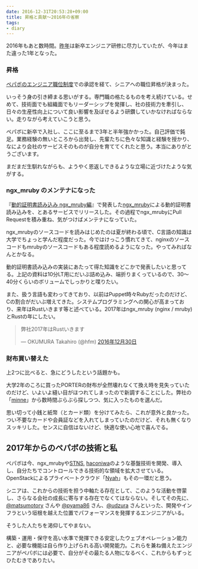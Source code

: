 ```yaml
---
date: 2016-12-31T20:53:28+09:00
title: 昇格と貢献〜2016年の省察
tags:
- diary
---
```

2016年もあと数時間。[昨年](/2015/12/31/reflection-2015/)は新卒エンジニア研修に尽力していたが、今年はまた違った1年となった。

### 昇格

[ペパボのエンジニア職位制度](http://blog.kentarok.org/entry/2014/07/10/230856)での承認を経て、シニアへの職位昇格が決まった。

いっそう身の引き締まる思いがする。専門職の格たるものを考え続けている。せめて、技術面でも組織面でもリーダーシップを発揮し、社の技術力を牽引し、日々の生産性向上について良い影響を及ぼせるよう研鑽していかなければならない。走りながら考えていこうと思う。

ペパボに新卒で入社し、ここに至るまで3年と半年強かかった。自己評価で鈍足。業務経験の無いところから出発し、先輩たちに色々な知識と経験を授かり、なにより会社のサービスそのものが自分を育ててくれたと思う。本当にありがとうございます。

まだまだ生馴れながらも、ようやく恩返しできるような立場に近づけたような気がする。

### ngx_mruby のメンテナになった

『[動的証明書読み込み ngx\_mruby編](https://speakerdeck.com/hfm/gmo-hoscon-2016)』で発表した[ngx_mruby](https://github.com/matsumoto-r/ngx_mruby)による動的証明書読み込みを、とあるサービスでリリースした。その過程でngx_mrubyにPull Requestを積み重ね、気がつけばメンテナになっていた。

ngx_mrubyのソースコードを読みはじめたのは夏が終わる頃で、C言語の知識は大学でちょっと学んだ程度だった。今ではけっこう慣れてきて、nginxのソースコードもmrubyのソースコードもある程度読めるようになった。やってみればなんとかなる。

動的証明書読み込みの実装にあたって得た知識をどこかで発表したいと思ってる。上記の資料は10分LT用にだいぶ詰め込み、端折りまくっているので、30〜40分くらいのボリュームでしっかりと喋りたい。

また、扱う言語も変わってきており、以前はPuppet時々Rubyだったのだけど、Cの割合がだいぶ増えてきた。システムプログラミングへの関心が高まっており、来年はRustいきます等と述べている。2017年はngx_mruby (nginx / mruby)とRustの年にしたい。

<blockquote class="twitter-tweet" data-lang="ja"><p lang="ja" dir="ltr">弊社2017年はRustいきます</p>&mdash; OKUMURA Takahiro (@hfm) <a href="https://twitter.com/hfm/status/814898836686544896">2016年12月30日</a></blockquote>
<script async src="//platform.twitter.com/widgets.js" charset="utf-8"></script>

### 財布買い替えた

上2つに比べると、急にどうしたという話題かも。

大学2年のころに買ったPORTERの財布が全然壊れなくて換え時を見失っていたのだけど、いよいよ縫い目がほつれてしまったので新調することにした。弊社の「[minne](http://minne.com/)」から数時間ぶらぶら探しつつ、気に入ったものを選んだ。

<a data-pin-do="embedPin" data-pin-lang="ja" href="https://jp.pinterest.com/pin/697776535985602564/"></a> <a data-pin-do="embedPin" data-pin-lang="ja" href="https://jp.pinterest.com/pin/697776535985602566/"></a>

思い切って小銭と紙幣（とカード類）を分けてみたら、これが意外と良かった。つい不要なカードや会員証などを入れてしまっていたのだけど、それも無くなりスッキリした。センスに自信はないけど、快適な使い心地で喜んでる。

<script async defer src="//assets.pinterest.com/js/pinit.js"></script>

2017年からのペパボの技術と私
---

ペパボは今、ngx_mrubyや[STNS](http://github.com/STNS/STNS), [haconiwa](https://github.com/haconiwa/haconiwa)のような基盤技術を開発、導入し、自分たちでコントロールできる技術的な領域を拡大させている。OpenStackによるプライベートクラウド「[Nyah](https://speakerdeck.com/tnmt/pepabos-privatecloud-nyah-after-that)」もその一環だと思う。

シニアは、これからの技術を担う中軸たる存在として、このような活動を啓蒙し、さらなる会社の成長に寄与する存在でなくてはならない。そしてその先に、[@matsumotory](https://twitter.com/matsumotory) さんや [@pyama86](https://twitter.com/pyama86) さん、[@udzura](https://twitter.com/udzura) さんといった、開発やインフラという垣根を越えた位置でパフォーマンスを発揮するエンジニアがいる。

そうした人たちを渇仰してやまない。

構築・運用・保守を高い水準で発揮できる安定したウェブオペレーション能力と、必要な機能は自ら作り上げられる高い開発能力。これらを兼ね備えたエンジニアがペパボには必要で、自分がその最たる人物になるべく、これからもずっとひたむきでありたい。
